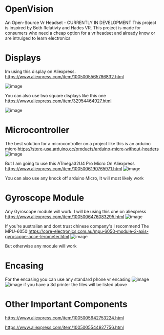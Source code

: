 # OpenVision
An Open-Source Vr Headset - CURRENTLY IN DEVELOPMENT
This project is inspired by Both Relativty and Hades VR.
This project is made for consumers who need a cheap option for a vr headset and already know or are intruiged to learn electronics

# Displays
Im using this display on Aliexpress.
https://www.aliexpress.com/item/1005005565786832.html

![image](https://github.com/CSParnell78/OpenVision/assets/87897399/b44767a6-5b99-4a41-8eed-9017db0348ce)

You can also use two square displays like this one
https://www.aliexpress.com/item/32954464927.html

![image](https://github.com/CSParnell78/OpenVision/assets/87897399/b5abbdbc-9b48-4ac4-99f3-a9a0a12fbb1a)

# Microcontroller
The best solution for a microcontroller on a project like this is an arduino micro
https://store-usa.arduino.cc/products/arduino-micro-without-headers
![image](https://github.com/CSParnell78/OpenVision/assets/87897399/00e78e1a-ce4c-47fb-a1c5-22ef4908b76c)

But I am going to use this ATmega32U4 Pro Micro On Aliexpress
https://www.aliexpress.com/item/1005006190765971.html
![image](https://github.com/CSParnell78/OpenVision/assets/87897399/411eeadf-08b7-40d7-818f-7cdc696c067d)

You can also use any knock off arduino Micro, It will most likely work

# Gyroscope Module
Any Gyroscope module will work. I will be using this one on aliexpress
https://www.aliexpress.com/item/1005006476083295.html
![image](https://github.com/CSParnell78/OpenVision/assets/87897399/5e5863ca-6fbe-4bca-936a-ca67176f4a7d)

If you're australian and dont trust chinese company's I recommend The MPU-6050
https://core-electronics.com.au/mpu-6050-module-3-axis-gyroscope-acce-lerometer.html
![image](https://github.com/CSParnell78/OpenVision/assets/87897399/d60282aa-8d2d-4277-a88b-eefa3b1573bf)

But otherwise any module will work

# Encasing
For the encasing you can use any standard phone vr encasing
![image](https://github.com/CSParnell78/OpenVision/assets/87897399/2b92cdd1-a121-4098-b74e-fb95996d5b9f)
![image](https://github.com/CSParnell78/OpenVision/assets/87897399/feb58b26-56ed-4175-a360-8c97d5f8b971)
if you have a 3d printer the files will be listed above

# Other Important Components
https://www.aliexpress.com/item/1005005642753224.html

https://www.aliexpress.com/item/1005005544927756.html

